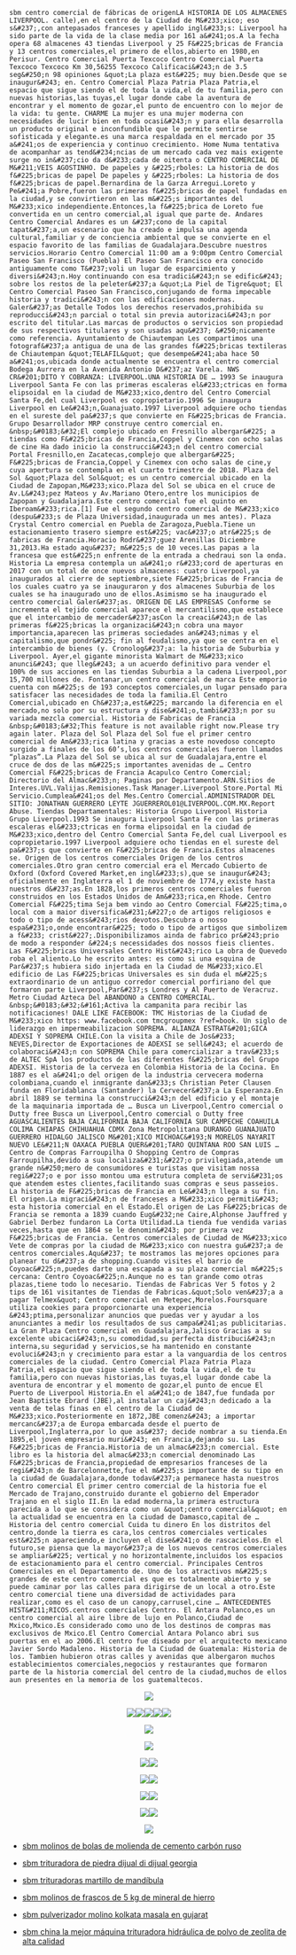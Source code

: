 
```
sbm centro comercial de fábricas de origenLA HISTORIA DE LOS ALMACENES LIVERPOOL. calle),en el centro de la Ciudad de M&#233;xico; eso s&#237;,con antepasados franceses y apellido ingl&#233;s: Liverpool ha sido parte de la vida de la clase media por 161 a&#241;os.A la fecha opera 68 almacenes 43 tiendas Liverpool y 25 F&#225;bricas de Francia y 13 centros comerciales,el primero de ellos,abierto en 1980,en Perisur. Centro Comercial Puerta Texcoco Centro Comercial Puerta Texcoco Texcoco Km 30,56255 Texcoco Calificaci&#243;n de 3.5 seg&#250;n 98 opiniones &quot;La plaza est&#225; muy bien.Desde que se inaugur&#243; en. Centro Comercial Plaza Patria Plaza Patria,el espacio que sigue siendo el de toda la vida,el de tu familia,pero con nuevas historias,las tuyas,el lugar donde cabe la aventura de encontrar y el momento de gozar,el punto de encuentro con lo mejor de la vida: tu gente. CHARME La mujer es una mujer moderna con necesidades de lucir bien en toda ocasi&#243;n y para ella desarrolla un producto original e inconfundible que le permite sentirse sofisticada y elegante.es una marca respaldada en el mercado por 35 a&#241;os de experiencia y continuo crecimiento. Home Numa tentativa de acompanhar as tend&#234;ncias de um mercado cada vez mais exigente surge no in&#237;cio da d&#233;cada de oitenta o CENTRO COMERCIAL DE M&#211;VEIS AGOSTINHO. De papeles y &#225;rboles: La historia de dos f&#225;bricas de papel De papeles y &#225;rboles: La historia de dos f&#225;bricas de papel.Bernardina de la Garza Arregui.Loreto y Pe&#241;a Pobre,fueron las primeras f&#225;bricas de papel fundadas en la ciudad,y se convirtieron en las m&#225;s importantes del M&#233;xico independiente.Entonces,la f&#225;brica de Loreto fue convertida en un centro comercial,al igual que parte de. Andares Centro Comercial Andares es un &#237;cono de la capital tapat&#237;a,un escenario que ha creado e impulsa una agenda cultural,familiar y de conciencia ambiental que se convierte en el espacio favorito de las familias de Guadalajara.Descubre nuestros servicios.Horario Centro Comercial 11:00 am a 9:00pm Centro Comercial Paseo San Francisco (Puebla) El Paseo San Francisco era conocido antiguamente como T&#237;voli un lugar de esparcimiento y diversi&#243;n.Hoy continuando con esa tradici&#243;n se edific&#243; sobre los restos de la peleter&#237;a &quot;La Piel de Tigre&quot; El Centro Comercial Paseo San Francisco,conjugando de forma impecable historia y tradici&#243;n con las edificaciones modernas. Galer&#237;as Detalle Todos los derechos reservados,prohibida su reproducci&#243;n parcial o total sin previa autorizaci&#243;n por escrito del titular.Las marcas de productos o servicios son propiedad de sus respectivos titulares y son usadas aqu&#237; &#250;nicamente como referencia. Ayuntamiento de Chiautempan Les compartimos una fotograf&#237;a antigua de una de las grandes f&#225;bricas textileras de Chiautempan &quot;TELAFIL&quot; que desempe&#241;aba hace 50 a&#241;os,ubicada donde actualmente se encuentra el centro comercial Bodega Aurrera en la Avenida Antonio D&#237;az Varela. NWS CR&#201;DITO Y COBRANZA: LIVERPOOL.UNA HISTORIA DE … 1993 Se inaugura Liverpool Santa Fe con las primeras escaleras el&#233;ctricas en forma elipsoidal en la ciudad de M&#233;xico,dentro del Centro Comercial Santa Fe,del cual Liverpool es copropietario.1996 Se inaugura Liverpool en Le&#243;n,Guanajuato.1997 Liverpool adquiere ocho tiendas en el sureste del pa&#237;s que convierte en F&#225;bricas de Francia. Grupo Desarrollador MRP construye centro comercial en. &nbsp;&#0183;&#32;El complejo ubicado en Fresnillo albergar&#225; a tiendas como F&#225;bricas de Francia,Coppel y Cinemex con ocho salas de cine Ha dado inicio la construcci&#243;n del centro comercial Portal Fresnillo,en Zacatecas,complejo que albergar&#225; F&#225;bricas de Francia,Coppel y Cinemex con ocho salas de cine,y cuya apertura se contempla en el cuarto trimestre de 2018. Plaza del Sol &quot;Plaza del Sol&quot; es un centro comercial ubicado en la Ciudad de Zapopan,M&#233;xico.Plaza del Sol se ubica en el cruce de Av.L&#243;pez Mateos y Av.Mariano Otero,entre los municipios de Zapopan y Guadalajara.Este centro comercial fue el quinto en Iberoam&#233;rica.[1] Fue el segundo centro comercial de M&#233;xico (despu&#233;s de Plaza Universidad,inaugurada un mes antes). Plaza Crystal Centro comercial en Puebla de Zaragoza,Puebla.Tiene un estacionamiento trasero siempre est&#225; vac&#237;o atr&#225;s de fabricas de Francia.Horacio Rodr&#237;guez Arenillas Diciembre 31,2013.Ha estado aqu&#237; m&#225;s de 10 veces.Las papas a la francesa que est&#225;n enfrente de la entrada a chedraui son la onda. Historia La empresa contempla un a&#241;o r&#233;cord de aperturas en 2017 con un total de once nuevos almacenes: cuatro Liverpool,ya inaugurados al cierre de septiembre,siete F&#225;bricas de Francia de los cuales cuatro ya se inauguraron y dos almacenes Suburbia de los cuales se ha inaugurado uno de ellos.Asimismo se ha inaugurado el centro comercial Galer&#237;as. ORIGEN DE LAS EMPRESAS Conforme se incrementa el tejido comercial aparece el mercantilismo,que establece que el intercambio de mercader&#237;asCon la creaci&#243;n de las primeras f&#225;bricas la organizaci&#243;n cobra una mayor importancia,aparecen las primeras sociedades an&#243;nimas y el capitalismo,que pondr&#225; fin al feudalismo,ya que se centra en el intercambio de bienes (y. Cronolog&#237;a: la historia de Suburbia y Liverpool. Ayer,el gigante minorista Walmart de M&#233;xico anunci&#243; que lleg&#243; a un acuerdo definitivo para vender el 100% de sus acciones en las tiendas Suburbia a la cadena Liverpool,por 15,700 millones de. Fontanar,un centro comercial de marca Este emporio cuenta con m&#225;s de 193 conceptos comerciales,un lugar pensado para satisfacer las necesidades de toda la familia.El Centro Comercial,ubicado en Ch&#237;a,est&#225; marcando la diferencia en el mercado,no solo por su estructura y dise&#241;o,tambi&#233;n por su variada mezcla comercial. Historia de Fabricas de Francia &nbsp;&#0183;&#32;This feature is not available right now.Please try again later. Plaza del Sol Plaza del Sol fue el primer centro comercial de Am&#233;rica latina y gracias a este novedoso concepto surgido a finales de los 60’s,los centros comerciales fueron llamados “plazas”.La Plaza del Sol se ubica al sur de Guadalajara,entre el cruce de dos de las m&#225;s importantes avenidas de … Centro Comercial F&#225;bricas de Francia Acapulco Centro Comercial; Directorio del Almac&#233;n; Paginas por Departamento.ARN.Sitios de Interes.UVL.Valijas.Remisiones.Task Manager.Liverpool Store.Portal Mi Servicio.Cumplea&#241;os del Mes.Centro Comercial.ADMINISTRADOR DEL SITIO: JONATHAN GUERRERO LEYTE JGUERREROL01@LIVERPOOL.COM.MX.Report Abuse. Tiendas Departamentales: Historia Grupo Liverpool Historia Grupo Liverpool.1993 Se inaugura Liverpool Santa Fe con las primeras escaleras el&#233;ctricas en forma elipsoidal en la ciudad de M&#233;xico,dentro del Centro Comercial Santa Fe,del cual Liverpool es copropietario.1997 Liverpool adquiere ocho tiendas en el sureste del pa&#237;s que convierte en F&#225;bricas de Francia.Estos almacenes se. Origen de los centros comerciales Origen de los centros comerciales.Otro gran centro comercial era el Mercado Cubierto de Oxford (Oxford Covered Market,en ingl&#233;s),que se inaugur&#243; oficialmente en Inglaterra el 1 de noviembre de 1774,y existe hasta nuestros d&#237;as.En 1828,los primeros centros comerciales fueron construidos en los Estados Unidos de Am&#233;rica,en Rhode. Centro Comercial F&#225;tima Seja bem vindo ao Centro Comercial F&#225;tima,o local com a maior diversifica&#231;&#227;o de artigos religiosos e todo o tipo de acess&#243;rios devotos.Descubra o nosso espa&#231;o,onde encontrar&#225; todo o tipo de artigos que simbolizem a f&#233; crist&#227;.Disponibilizamos ainda de fabrico pr&#243;prio de modo a responder &#224;s necessidades dos nossos fieis clientes. Las F&#225;bricas Universales Centro Hist&#243;rico La obra de Quevedo roba el aliento.Lo he escrito antes: es como si una esquina de Par&#237;s hubiera sido injertada en la Ciudad de M&#233;xico.El edificio de Las F&#225;bricas Universales es sin duda el m&#225;s extraordinario de un antiguo corredor comercial porfiriano del que formaron parte Liverpool,Par&#237;s Londres y Al Puerto de Veracruz. Metro Ciudad Azteca Del ABANDONO a CENTRO COMERCIAL. &nbsp;&#0183;&#32;&#161;Activa la campanita para recibir las notificaciones! DALE LIKE FACEBOOK: TMC Historias de la Ciudad de M&#233;xico https: www.facebook.com tmcgroupmex ?ref=book. Un siglo de liderazgo en impermeabilizacion SOPREMA. ALIANZA ESTRAT&#201;GICA ADEXSI Y SOPREMA CHILE.Con la visita a Chile de Jos&#233; NEVES,Director de Exportaciones de ADEXSI se sell&#243; el acuerdo de colaboraci&#243;n con SOPREMA Chile para comercializar a trav&#233;s de ALTEC SpA los productos de las diferentes f&#225;bricas del Grupo ADEXSI. Historia de la cerveza en Colombia Historia de la Cocina. En 1887 es el a&#241;o del origen de la industria cervecera moderna colombiana,cuando el inmigrante dan&#233;s Christian Peter Clausen funda en Floridablanca (Santander) la Cervecer&#237;a La Esperanza.En abril 1889 se termina la construcci&#243;n del edificio y el montaje de la maquinaria importada de … Busca un Liverpool,Centro comercial o Dutty free Busca un Liverpool,Centro comercial o Dutty free AGUASCALIENTES BAJA CALIFORNIA BAJA CALIFORNIA SUR CAMPECHE COAHUILA COLIMA CHIAPAS CHIHUAHUA CDMX Zona Metropolitana DURANGO GUANAJUATO GUERRERO HIDALGO JALISCO M&#201;XICO MICHOAC&#193;N MORELOS NAYARIT NUEVO LE&#211;N OAXACA PUEBLA QUER&#201;TARO QUINTANA ROO SAN LUIS … Centro de Compras Farroupilha O Shopping Centro de Compras Farroupilha,devido a sua localiza&#231;&#227;o privilegiada,atende um grande n&#250;mero de consumidores e turistas que visitam nossa regi&#227;o e por isso montou uma estrutura completa de servi&#231;os que atendem estes clientes,facilitando suas compras e seus passeios. La historia de F&#225;bricas de Francia en Le&#243;n llega a su fin. El origen.La migraci&#243;n de franceses a M&#233;xico permiti&#243; esta historia comercial en el Estado.El origen de Las F&#225;bricas de Francia se remonta a 1839 cuando Eug&#232;ne Caire,Alphonse Jauffred y Gabriel Derbez fundaron La Corta Utilidad.La tienda fue vendida varias veces,hasta que en 1864 se le denomin&#243; por primera vez F&#225;bricas de Francia. Centros comerciales de Ciudad de M&#233;xico Vete de compras por la ciudad de M&#233;xico con nuestra gu&#237;a de centros comerciales.Aqu&#237; te mostramos las mejores opciones para planear tu d&#237;a de shopping.Cuando visites el barrio de Coyoac&#225;n,puedes darte una escapada a su plaza comercial m&#225;s cercana: Centro Coyoac&#225;n.Aunque no es tan grande como otras plazas,tiene todo lo necesario. Tiendas de Fabricas Ver 5 fotos y 2 tips de 161 visitantes de Tiendas de Fabricas.&quot;Solo ven&#237;a a pagar Telmex&quot; Centro comercial en Metepec,Morelos.Foursquare utiliza cookies para proporcionarte una experiencia &#243;ptima,personalizar anuncios que puedas ver y ayudar a los anunciantes a medir los resultados de sus campa&#241;as publicitarias. La Gran Plaza Centro comercial en Guadalajara,Jalisco Gracias a su excelente ubicaci&#243;n,su comodidad,su perfecta distribuci&#243;n interna,su seguridad y servicios,se ha mantenido en constante evoluci&#243;n y crecimiento para estar a la vanguardia de los centros comerciales de la ciudad. Centro Comercial Plaza Patria Plaza Patria,el espacio que sigue siendo el de toda la vida,el de tu familia,pero con nuevas historias,las tuyas,el lugar donde cabe la aventura de encontrar y el momento de gozar,el punto de encue El Puerto de Liverpool Historia.En el a&#241;o de 1847,fue fundada por Jean Baptiste Ebrard (JBE),al instalar un caj&#243;n dedicado a la venta de telas finas en el centro de la Ciudad de M&#233;xico.Posteriormente en 1872,JBE comenz&#243; a importar mercanc&#237;a de Europa embarcada desde el puerto de Liverpool,Inglaterra,por lo que as&#237; decide nombrar a su tienda.En 1895,el joven empresario muri&#243; en Francia,dejando su. Las F&#225;bricas de Francia.Historia de un almac&#233;n comercial. Este libro es la historia del almac&#233;n comercial denominado Las F&#225;bricas de Francia,propiedad de empresarios franceses de la regi&#243;n de Barcelonnette,fue el m&#225;s importante de su tipo en la ciudad de Guadalajara,donde todav&#237;a permanece hasta nuestros Centro comercial El primer centro comercial de la historia fue el Mercado de Trajano,construido durante el gobierno del Emperador Trajano en el siglo II.En la edad moderna,la primera estructura parecida a lo que se considera como un &quot;centro comercial&quot; en la actualidad se encuentra en la ciudad de Damasco,capital de … Historia del centro comercial Cuida tu dinero En los distritos del centro,donde la tierra es cara,los centros comerciales verticales est&#225;n apareciendo,e incluyen el dise&#241;o de rascacielos.En el futuro,se piensa que la mayor&#237;a de los nuevos centros comerciales se ampliar&#225; vertical y no horizontalmente,incluidos los espacios de estacionamiento para el centro comercial. Principales Centros Comerciales en el Departamento de. Uno de los atractivos m&#225;s grandes de este centro comercial es que es totalmente abierto y se puede caminar por las calles para dirigirse de un local a otro.Este centro comercial tiene una diversidad de actividades para realizar,como es el caso de un canopy,carrusel,cine … ANTECEDENTES HIST&#211;RICOS.centros comerciales Centro. El Antara Polanco,es un centro comercial al aire libre de lujo en Polanco,Ciudad de Mxico,Mxico.Es considerado como uno de los destinos de compras mas exclusivos de Mxico.El Centro Comercial Antara Polanco abri sus puertas en el ao 2006.El centro fue diseado por el arquitecto mexicano Javier Sordo Madaleno. Historia de la Ciudad de Guatemala: Historia de los. Tambien hubieron otras calles y avenidas que albergaron muchos establecimientos comerciales,negocios y restaurantes que formaron parte de la historia comercial del centro de la ciudad,muchos de ellos aun presentes en la memoria de los guatemaltecos. 
```

<div align="center">

<a href="https://es-crusher.shibang-china.com/github&k=sbm+centro+comercial+de+f%C3%A1bricas+de+origen"><img src="https://static.shibang-china.com/es/crusher/logo.jpg"></a>

<a href="https://es-crusher.shibang-china.com/github&k=sbm+centro+comercial+de+f%C3%A1bricas+de+origen"><img src="https://static.shibang-china.com/es/crusher/index.jpg"></a><a href="https://es-crusher.shibang-china.com/material.htmlgithub&k=sbm+centro+comercial+de+f%C3%A1bricas+de+origen"><img src="https://static.shibang-china.com/es/crusher/material.jpg"></a><a href="https://es-crusher.shibang-china.com/application.htmlgithub&k=sbm+centro+comercial+de+f%C3%A1bricas+de+origen"><img src="https://static.shibang-china.com/es/crusher/application.jpg"></a><a href="https://es-crusher.shibang-china.com/aboutus.htmlgithub&k=sbm+centro+comercial+de+f%C3%A1bricas+de+origen"><img src="https://static.shibang-china.com/es/crusher/aboutus.jpg"></a><a href="https://es-crusher.shibang-china.com/contact.htmlgithub&k=sbm+centro+comercial+de+f%C3%A1bricas+de+origen"><img src="https://static.shibang-china.com/es/crusher/contact.jpg"></a>

<a href="https://es-crusher.shibang-china.com/github&k=sbm+centro+comercial+de+f%C3%A1bricas+de+origen"><img src="https://static.shibang-china.com/es/crusher/banner.jpg"></a>

<a href="https://swt.shibang-china.com/github&k=sbm+centro+comercial+de+f%C3%A1bricas+de+origen"><img src="https://static.shibang-china.com/es/crusher/text.jpg"></a>

<a href="https://swt.shibang-china.com/github&k=sbm+centro+comercial+de+f%C3%A1bricas+de+origen"><img src="https://static.shibang-china.com/es/crusher/chat.jpg"></a><a href="https://es-crusher.shibang-china.com/contact.htmlgithub&k=sbm+centro+comercial+de+f%C3%A1bricas+de+origen"><img src="https://static.shibang-china.com/es/crusher/message.jpg"></a>

<a href="https://es-crusher.shibang-china.com/products/pe.htmlgithub&k=sbm+centro+comercial+de+f%C3%A1bricas+de+origen"><img src="https://static.shibang-china.com/es/crusher/pe.jpg"></a><a href="https://es-crusher.shibang-china.com/products/pf.htmlgithub&k=sbm+centro+comercial+de+f%C3%A1bricas+de+origen"><img src="https://static.shibang-china.com/es/crusher/pf.jpg"></a>

<a href="https://es-crusher.shibang-china.com/products/hpt.htmlgithub&k=sbm+centro+comercial+de+f%C3%A1bricas+de+origen"><img src="https://static.shibang-china.com/es/crusher/hpt.jpg"></a><a href="https://es-crusher.shibang-china.com/products/vsi.htmlgithub&k=sbm+centro+comercial+de+f%C3%A1bricas+de+origen"><img src="https://static.shibang-china.com/es/crusher/vsi.jpg"></a>

<a href="https://es-crusher.shibang-china.com/products/klv.htmlgithub&k=sbm+centro+comercial+de+f%C3%A1bricas+de+origen"><img src="https://static.shibang-china.com/es/crusher/klv.jpg"></a><a href="https://es-crusher.shibang-china.com/products/portable.htmlgithub&k=sbm+centro+comercial+de+f%C3%A1bricas+de+origen"><img src="https://static.shibang-china.com/es/crusher/portable.jpg"></a>

<a href="https://swt.shibang-china.com/github&k=sbm+centro+comercial+de+f%C3%A1bricas+de+origen"><img src="https://static.shibang-china.com/es/crusher/case.jpg"></a>

</div>


* [sbm molinos de bolas de molienda de cemento carbón ruso](sbm%20molinos%20de%20bolas%20de%20molienda%20de%20cemento%20carb%C3%B3n%20ruso.md)

* [sbm trituradora de piedra dijual di dijual georgia](sbm%20trituradora%20de%20piedra%20dijual%20di%20dijual%20georgia.md)

* [sbm trituradoras martillo de mandíbula](sbm%20trituradoras%20martillo%20de%20mand%C3%ADbula.md)

* [sbm molinos de frascos de 5 kg de mineral de hierro](sbm%20molinos%20de%20frascos%20de%205%20kg%20de%20mineral%20de%20hierro.md)

* [sbm pulverizador molino kolkata masala en gujarat](sbm%20pulverizador%20molino%20kolkata%20masala%20en%20gujarat.md)

* [sbm china la mejor máquina trituradora hidráulica de polvo de zeolita de alta calidad](sbm%20china%20la%20mejor%20m%C3%A1quina%20trituradora%20hidr%C3%A1ulica%20de%20polvo%20de%20zeolita%20de%20alta%20calidad.md)